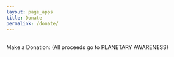 ```yaml
---
layout: page_apps
title: Donate
permalink: /donate/
---
```


<!--Page donate to a project-->
<br>
<a>Make a Donation:</a>
<a>(All proceeds go to PLANETARY AWARENESS)</a>
